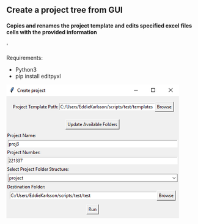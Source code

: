 ## Create a project tree from GUI
#### Copies and renames the project template and edits specified excel files cells with the provided information
'

Requirements:
- Python3
- pip install editpyxl


![Screenshot](https://github.com/eddieKarlsson/create-project-gui/blob/main/img.png?raw=true)